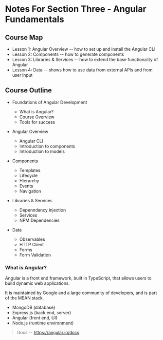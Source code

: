 # Notes For Section Three - Angular Fundamentals

## Course Map
- Lesson 1: Angular Overview -- how to set up and install the Angular CLI
- Lesson 2: Components -- how to generate components
- Lesson 3: Libraries & Services -- how to extend the base functionality of Angular
- Lesson 4: Data -- shows how to use data from external APIs and from user input

## Course Outline
* Foundations of Angular Development
	* What is Angular?
	* Course Overview
	* Tools for success

* Angular Overview
	* Angular CLI
	* Introduction to components
	* Introduction to models

* Components
	* Templates
	* Lifecycle
	* Hierarchy
	* Events 
	* Navigation

* Libraries & Services
	* Depenndency injection
	* Services
	* NPM Dependencies

* Data
	* Observables
	* HTTP Client
	* Forms
	* Form Validation

### What is Angular?
Angular is a front end framework, built in TypeScript, that allows users to build dynamic web applications. 

It is maintained by Google and a large community of developers, and is part of the MEAN stack.

* MongoDB (database)
* Express.js (back end, server)
* Angular (front end, UI)
* Node.js (runtime environment)

> Docs -- https://angular.io/docs

